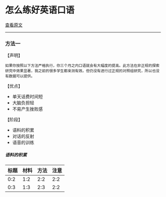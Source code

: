 # 怎么练好英语口语

[查看原文](http://www.zhihu.com/question/20097263)

---

### 方法一

【声明】

```如果你按照以下方法严格执行，你三个月之内口语就会有大幅度的提高。此方法在非正规的探索研究中效果显著，我之前的很多学生都亲测有效。但仍没有进行过正规的对照组研究，所以也没有数据可以提供。```

【优点】
* 单天话费时间短
* 大脑负担轻
* 不易产生挫败感

【阶段】
* 语料的积累
* 对话的反射
* 语音的训练


##### 语料的积累
| 标题 | 材料 | 方法 | 注意 |
| -- | -- | -- | -- |
| 0:2 | 1:2 | 2:2 | 2:2 |
| 0:3 | 1:3 | 2:3 | 2:2 |

   

